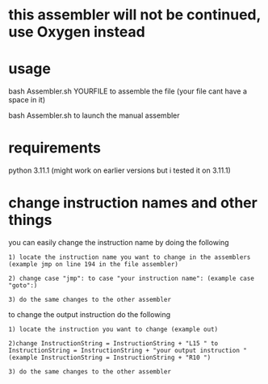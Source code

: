 # this assembler will not be continued, use Oxygen instead

# usage
  bash Assembler.sh YOURFILE to assemble the file (your file cant have a space in it)
  
  bash Assembler.sh to launch the manual assembler
  
# requirements
  python 3.11.1 (might work on earlier versions but i tested it on 3.11.1)
  
# change instruction names and other things
  you can easily change the instruction name by doing the following
    
    1) locate the instruction name you want to change in the assemblers (example jmp on line 194 in the file assembler)
    
    2) change case "jmp": to case "your instruction name": (example case "goto":)
    
    3) do the same changes to the other assembler

  to change the output instruction do the following
    
    1) locate the instruction you want to change (example out)
    
    2)change InstructionString = InstructionString + "L15 " to InstructionString = InstructionString + "your output instruction " (example InstructionString = InstructionString + "R10 ")
     
    3) do the same changes to the other assembler

